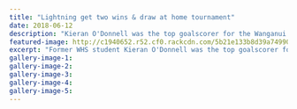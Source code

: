```yaml
---
title: "Lightning get two wins & draw at home tournament"
date: 2018-06-12
description: "Kieran O'Donnell was the top goalscorer for the Wanganui Lightning in the Lower North Island Inline Hockey League..."
featured-image: http://c1940652.r52.cf0.rackcdn.com/5b21e133b8d39a74990023c4/Kieran-ODonnell-inline-hockey-12-june.jpg
excerpt: "Former WHS student Kieran O'Donnell was the top goalscorer for the Wanganui Lightning in the Lower North Island Inline Hockey League."
gallery-image-1: 
gallery-image-2: 
gallery-image-3: 
gallery-image-4: 
gallery-image-5: 
---
```

